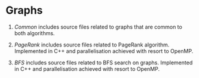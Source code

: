 # Graphs

1. *Common* includes source files related to graphs that are common to both algorithms.

2. *PageRank* includes source files related to PageRank algorithm. Implemented in C++ and parallelisation achieved with resort to OpenMP.

3. *BFS* includes source files related to BFS search on graphs. Implemented in C++ and parallelisation achieved with resort to OpenMP.
